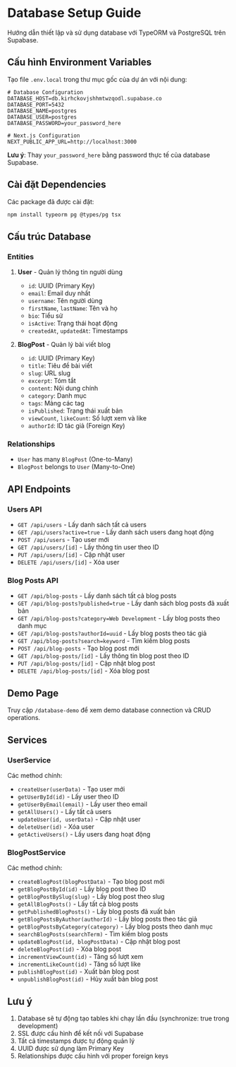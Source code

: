# Database Setup Guide

Hướng dẫn thiết lập và sử dụng database với TypeORM và PostgreSQL trên Supabase.

## Cấu hình Environment Variables

Tạo file `.env.local` trong thư mục gốc của dự án với nội dung:

```env
# Database Configuration
DATABASE_HOST=db.kirhckovjshhmtwzqodl.supabase.co
DATABASE_PORT=5432
DATABASE_NAME=postgres
DATABASE_USER=postgres
DATABASE_PASSWORD=your_password_here

# Next.js Configuration
NEXT_PUBLIC_APP_URL=http://localhost:3000
```

**Lưu ý**: Thay `your_password_here` bằng password thực tế của database Supabase.

## Cài đặt Dependencies

Các package đã được cài đặt:

```bash
npm install typeorm pg @types/pg tsx
```

## Cấu trúc Database

### Entities

1. **User** - Quản lý thông tin người dùng
   - `id`: UUID (Primary Key)
   - `email`: Email duy nhất
   - `username`: Tên người dùng
   - `firstName`, `lastName`: Tên và họ
   - `bio`: Tiểu sử
   - `isActive`: Trạng thái hoạt động
   - `createdAt`, `updatedAt`: Timestamps

2. **BlogPost** - Quản lý bài viết blog
   - `id`: UUID (Primary Key)
   - `title`: Tiêu đề bài viết
   - `slug`: URL slug
   - `excerpt`: Tóm tắt
   - `content`: Nội dung chính
   - `category`: Danh mục
   - `tags`: Mảng các tag
   - `isPublished`: Trạng thái xuất bản
   - `viewCount`, `likeCount`: Số lượt xem và like
   - `authorId`: ID tác giả (Foreign Key)

### Relationships

- `User` has many `BlogPost` (One-to-Many)
- `BlogPost` belongs to `User` (Many-to-One)

## API Endpoints

### Users API

- `GET /api/users` - Lấy danh sách tất cả users
- `GET /api/users?active=true` - Lấy danh sách users đang hoạt động
- `POST /api/users` - Tạo user mới
- `GET /api/users/[id]` - Lấy thông tin user theo ID
- `PUT /api/users/[id]` - Cập nhật user
- `DELETE /api/users/[id]` - Xóa user

### Blog Posts API

- `GET /api/blog-posts` - Lấy danh sách tất cả blog posts
- `GET /api/blog-posts?published=true` - Lấy danh sách blog posts đã xuất bản
- `GET /api/blog-posts?category=Web Development` - Lấy blog posts theo danh mục
- `GET /api/blog-posts?authorId=uuid` - Lấy blog posts theo tác giả
- `GET /api/blog-posts?search=keyword` - Tìm kiếm blog posts
- `POST /api/blog-posts` - Tạo blog post mới
- `GET /api/blog-posts/[id]` - Lấy thông tin blog post theo ID
- `PUT /api/blog-posts/[id]` - Cập nhật blog post
- `DELETE /api/blog-posts/[id]` - Xóa blog post

## Demo Page

Truy cập `/database-demo` để xem demo database connection và CRUD operations.

## Services

### UserService

Các method chính:
- `createUser(userData)` - Tạo user mới
- `getUserById(id)` - Lấy user theo ID
- `getUserByEmail(email)` - Lấy user theo email
- `getAllUsers()` - Lấy tất cả users
- `updateUser(id, userData)` - Cập nhật user
- `deleteUser(id)` - Xóa user
- `getActiveUsers()` - Lấy users đang hoạt động

### BlogPostService

Các method chính:
- `createBlogPost(blogPostData)` - Tạo blog post mới
- `getBlogPostById(id)` - Lấy blog post theo ID
- `getBlogPostBySlug(slug)` - Lấy blog post theo slug
- `getAllBlogPosts()` - Lấy tất cả blog posts
- `getPublishedBlogPosts()` - Lấy blog posts đã xuất bản
- `getBlogPostsByAuthor(authorId)` - Lấy blog posts theo tác giả
- `getBlogPostsByCategory(category)` - Lấy blog posts theo danh mục
- `searchBlogPosts(searchTerm)` - Tìm kiếm blog posts
- `updateBlogPost(id, blogPostData)` - Cập nhật blog post
- `deleteBlogPost(id)` - Xóa blog post
- `incrementViewCount(id)` - Tăng số lượt xem
- `incrementLikeCount(id)` - Tăng số lượt like
- `publishBlogPost(id)` - Xuất bản blog post
- `unpublishBlogPost(id)` - Hủy xuất bản blog post

## Lưu ý

1. Database sẽ tự động tạo tables khi chạy lần đầu (synchronize: true trong development)
2. SSL được cấu hình để kết nối với Supabase
3. Tất cả timestamps được tự động quản lý
4. UUID được sử dụng làm Primary Key
5. Relationships được cấu hình với proper foreign keys

